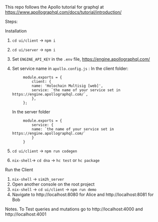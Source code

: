 This repo follows the Apollo tutorial for graphql at https://www.apollographql.com/docs/tutorial/introduction/

Steps:

Installation
1. `cd ui/client` -> `npm i`
2. `cd ui/server` -> `npm i`
3. Set `ENGINE_API_KEY` in the `.env` file, https://engine.apollographql.com/
4. Set service name in `apollo.config.js` :
    In the client folder:

            module.exports = {
                client: {
                name: 'Holochain Multisig [web]',
                service: `the name of your service set in https://engine.apollographql.com/`,
                },
            };
    
    In the server folder

            module.exports = {
                service: {
                name: `the name of your service set in https://engine.apollographql.com/`
                }
            } 


5. `cd ui/client` -> `npm run codegen`
6. `nix-shell`-> `cd dna` -> `hc test` or `hc package`


Run the Client
1. `nix-shell` -> `sim2h_server`
2. Open another console on the root project
3. `nix-shell` -> `cd ui/client` -> `npm run demo`
4. Navigate to http://localhost:8080 for Alice and http://localhost:8081 for Bob 

Notes. To Test queries and mutations go to http://localhost:4000 and http://localhost:4001